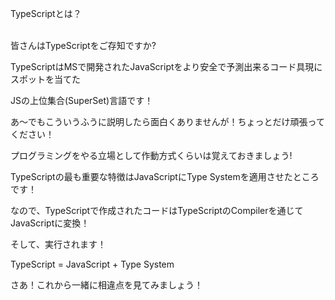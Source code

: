 
TypeScriptとは？

<br/>皆さんはTypeScriptをご存知ですか?

TypeScriptはMSで開発されたJavaScriptをより安全で予測出来るコード具現にスポットを当てた

JSの上位集合(SuperSet)言語です！

 

あ～でもこういうふうに説明したら面白くありませんが！ちょっとだけ頑張ってください！

プログラミングをやる立場として作動方式くらいは覚えておきましょう!

 

TypeScriptの最も重要な特徴はJavaScriptにType Systemを適用させたところです！

なので、TypeScriptで作成されたコードはTypeScriptのCompilerを通じてJavaScriptに変換！

そして、実行されます！

 

TypeScript = JavaScript + Type System

 

さあ！これから一緒に相違点を見てみましょう！
